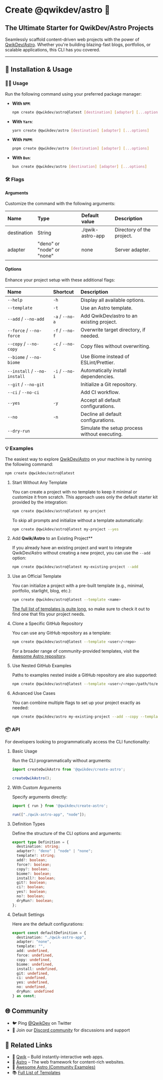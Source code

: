# Create @qwikdev/astro 🎉

## **The Ultimate Starter for QwikDev/Astro Projects**

Seamlessly scaffold content-driven web projects with the power of [QwikDev/Astro](https://github.com/QwikDev/astro).
Whether you're building blazing-fast blogs, portfolios, or scalable applications,
this CLI has you covered.

---

## 🚀 **Installation & Usage**

### 🧑‍💻 Usage

Run the following command using your preferred package manager:

- **With `NPM`**:

  ```bash
  npm create @qwikdev/astro@latest [destination] [adapter] [...options]
  ```

- **With `Yarn`**:

  ```bash
  yarn create @qwikdev/astro [destination] [adapter] [...options]
  ```

- **With `PNPM`**:

  ```bash
  pnpm create @qwikdev/astro [destination] [adapter] [...options]
  ```

- **With `Bun`**:

  ```bash
  bun create @qwikdev/astro [destination] [adapter] [...options]
  ```

### 🛠️ Flags

#### Arguments

  Customize the command with the following arguments:

  | Name        | Type                       | Default value    | Description                       |
  | :-----------| :--------------------------| :----------------| :---------------------------------|
  | destination | String                     | ./qwik-astro-app | Directory of the project.         |
  | adapter     | "deno" or "node" or "none" | none             | Server adapter.                   |

#### Options

  Enhance your project setup with these additional flags:

  | Name                         | Shortcut        | Description                                    |
  | :--------------------------- | :---------------| :----------------------------------------------|
  | `--help`                     | `-h`            | Display all available options.                 |
  | `--template`                 | `-t`            | Use an Astro template.                         |
  | `--add` / `--no-add`         | `-a` / `--no-a` | Add QwikDev/astro to an existing project.      |
  | `--force` / `--no-force`     | `-f` / `--no-f` | Overwrite target directory, if needed.         |
  | `--copy` / `--no-copy`       | `-c` / `--no-c` | Copy files without overwriting.                |
  | `--biome` / `--no-biome`     |                 | Use Biome instead of ESLint/Prettier.          |
  | `--install` / `--no-install` | `-i` / `--no-i` | Automatically install dependencies.            |
  | `--git` / `--no-git`         |                 | Initialize a Git repository.                   |
  | `--ci` / `--no-ci`           |                 | Add CI workflow.                               |
  | `--yes`                      | `-y`            | Accept all default configurations.             |
  | `--no`                       | `-n`            | Decline all default configurations.            |
  | `--dry-run`                  |                 | Simulate the setup process without executing.  |

### 💡 Examples

The easiest way to explore [QwikDev/Astro](https://github.com/QwikDev/astro)
on your machine is by running the following command:

```bash
npm create @qwikdev/astro@latest
```

1. Start Without Any Template

    You can create a project with no template to keep it minimal
    or customize it from scratch.
    This approach uses only the default starter kit provided by the integration:

    ```bash
    npm create @qwikdev/astro@latest my-project
    ```

   To skip all prompts and initialize without a template automatically:

   ```bash
   npm create @qwikdev/astro@latest my-project --yes
   ```

2. Add **Qwik/Astro** to an Existing Project**

    If you already have an existing project
    and want to integrate QwikDev/Astro without creating a new project,
    you can use the `--add` option:

    ```bash
    npm create @qwikdev/astro@latest my-existing-project --add
    ```

3. Use an Official Template

   You can initialize a project with a pre-built template
   (e.g., minimal, portfolio, starlight, blog, etc.):

   ```bash
   npm create @qwikdev/astro@latest --template <name>
   ```

   [The full list of templates is quite long](https://github.com/withastro/astro/tree/main/examples),
   so make sure to check it out to find one that fits your project needs.

4. Clone a Specific GitHub Repository

    You can use any GitHub repository as a template:

    ```bash
    npm create @qwikdev/astro@latest --template <user>/<repo>
    ```

    For a broader range of community-provided templates,
    visit the [Awesome Astro repository](https://github.com/one-aalam/awesome-astro?tab=readme-ov-file#%E2%84%B9%EF%B8%8F-repositoriesstarter-kitscomponents). 

5. Use Nested GitHub Examples

    Paths to examples nested inside a GitHub repository are also supported:

    ```bash
    npm create @qwikdev/astro@latest --template <user>/<repo>/path/to/example
    ```

6. Advanced Use Cases

    You can combine multiple flags to set up your project exactly as needed:

    ```bash
    npm create @qwikdev/astro my-existing-project --add --copy --template portfolio --yes --no-git --no-ci
    ```

### 📦 API

For developers looking to programmatically access the CLI functionality:

1. Basic Usage

    Run the CLI programmatically without arguments:

    ```typescript
    import createQwikAstro from '@qwikdev/create-astro';

    createQwikAstro();
    ```

2. With Custom Arguments

    Specify arguments directly:

    ```typescript
    import { run } from '@qwikdev/create-astro';

    run(["./qwik-astro-app", "node"]);
    ```

3. Definition Types

    Define the structure of the CLI options and arguments:

    ```typescript
    export type Definition = {
      destination: string;
      adapter?: "deno" | "node" | "none";
      template?: string;
      add?: boolean;
      force?: boolean;
      copy?: boolean;
      biome?: boolean;
      install?: boolean;
      git?: boolean;
      ci?: boolean;
      yes?: boolean;
      no?: boolean;
      dryRun?: boolean;
    };
    ```

4. Default Settings

    Here are the default configurations:

    ```typescript
    export const defaultDefinition = {
      destination: "./qwik-astro-app",
      adapter: "none",
      template: "",
      add: undefined,
      force: undefined,
      copy: undefined,
      biome: undefined,
      install: undefined,
      git: undefined,
      ci: undefined,
      yes: undefined,
      no: undefined,
      dryRun: undefined
    } as const;
    ```

## 🌐 Community

- 🐦 Ping [@QwikDev](https://twitter.com/QwikDev) on Twitter
- 💬 Join our [Discord community](https://qwik.dev/chat) for discussions and support

## 🔗 Related Links

- 📖 [Qwik](https://qwik.dev/) – Build instantly-interactive web apps.
- 📖 [Astro](https://astro.build/) – The web framework for content-rich websites.
- 🌟 [Awesome Astro (Community Examples)](https://github.com/one-aalam/awesome-astro?tab=readme-ov-file#%E2%84%B9%EF%B8%8F-repositoriesstarter-kitscomponents)
- 📚 [Full List of Templates](https://github.com/withastro/astro/tree/main/examples)
